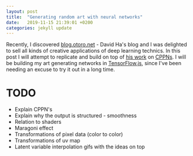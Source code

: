 ```yaml
---
layout: post
title:  "Generating random art with neural networks"
date:   2019-11-15 21:39:01 +0200
categories: jekyll update
---
```

<script src="https://cdn.jsdelivr.net/npm/@tensorflow/tfjs@1.0.0/dist/tf.js"></script>
<script src="https://cdnjs.cloudflare.com/ajax/libs/p5.js/0.9.0/p5.min.js"></script>

<script>
  // Define a model for linear regression.
  const model = tf.sequential();
  model.add(tf.layers.dense({units: 1, inputShape: [1]}));

  model.compile({ loss: 'meanSquaredError', optimizer: 'sgd' });

  // Generate some synthetic data for training.
  const xs = tf.tensor2d([1, 2, 3, 4], [4, 1]);
  const ys = tf.tensor2d([1, 3, 5, 7], [4, 1]);

  // Train the model using the data.
  model.fit(xs, ys, {epochs: 10}).then(() => {
    // Use the model to do inference on a data point the model hasn't seen before:
    model.predict(tf.tensor2d([5], [1, 1])).print();
    // Open the browser devtools to see the output
  });
</script>

Recently, I discovered [blog.otoro.net](http://blog.otoro.net/) - David Ha's blog and I was delighted to sell all kinds of creative applications of deep learning technics.
In this post I will attempt to replicate and build on top of [his work](http://blog.otoro.net/2016/03/25/generating-abstract-patterns-with-tensorflow/) on [CPPNs](https://en.wikipedia.org/wiki/Compositional_pattern-producing_network).
I will be building my art generating networks in [TensorFlow.js](https://www.tensorflow.org/js), since I've been needing an excuse to try it out in a long time.

# TODO
 - Explain CPPN's
 - Explain why the output is structured - smoothness
 - Relation to shaders
 - Maragoni effect
 - Transformations of pixel data (color to color)
 - Transformations of uv map
 - Latent variable interpolation gifs with the ideas on top
